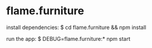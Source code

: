 flame.furniture
===============

   install dependencies:
     $ cd flame.furniture && npm install

   run the app:
     $ DEBUG=flame.furniture:* npm start
